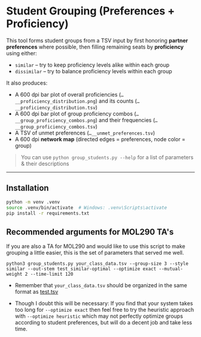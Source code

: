 # Student Grouping (Preferences + Proficiency)

This tool forms student groups from a TSV input by first honoring **partner preferences** where possible, then filling remaining seats by **proficiency** using either:

- `similar` – try to keep proficiency levels alike within each group
- `dissimilar` – try to balance proficiency levels within each group

It also produces:
- A 600 dpi bar plot of overall proficiencies (`…__proficiency_distribution.png`) and its counts (`…__proficiency_distribution.tsv`)
- A 600 dpi bar plot of group proficiency combos (`…__group_proficiency_combos.png`) and their frequencies (`…__group_proficiency_combos.tsv`)
- A TSV of unmet preferences (`…__unmet_preferences.tsv`)
- A 600 dpi **network map** (directed edges = preferences, node color = group)

> You can use `python group_students.py --help` for a list of parameters & their descriptions

---

## Installation

```bash
python -m venv .venv
source .venv/bin/activate  # Windows: .venv\Scripts\activate
pip install -r requirements.txt
```

## Recommended arguments for MOL290 TA's

If you are also a TA for MOL290 and would like to use this script to make grouping a little easier, this is the set of parameters that served me well. 

```
python3 group_students.py your_class_data.tsv --group-size 3 --style similar --out-stem test_similar-optimal --optimize exact --mutual-weight 2 --time-limit 120
```

- Remember that `your_class_data.tsv` should be organized in the same format as [test.tsv](/demo/test.tsv)

- Though I doubt this will be necessary: If you find that your system takes too long for `--optimize exact` then feel free to try the heuristic approach with `--optimize heuristic` which may not perfectly optimize groups according to student preferences, but will do a decent job and take less time.